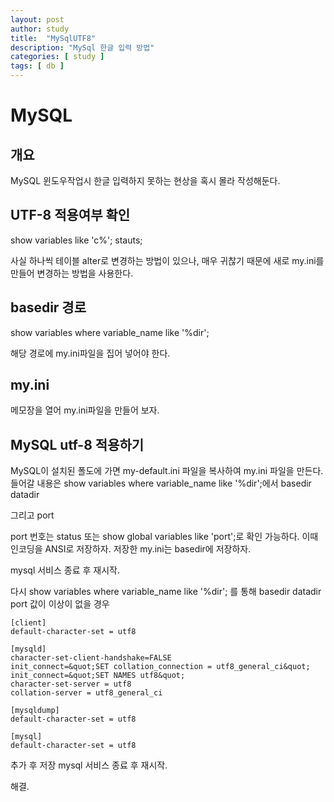 ```yaml
---
layout: post
author: study
title:  "MySqlUTF8"
description: "MySql 한글 입력 방법"
categories: [ study ]
tags: [ db ]
---
```


# MySQL

## 개요
 MySQL 윈도우작업시 한글 입력하지 못하는 현상을 혹시 몰라 작성해둔다.

## UTF-8 적용여부 확인
  show variables like 'c%';
  stauts;
  
  사실 하나씩 테이블 alter로 변경하는 방법이 있으나, 매우 귀찮기 때문에 새로 my.ini를 만들어 변경하는 방법을 사용한다.

## basedir 경로
  show variables where variable_name like '%dir';

  해당 경로에 my.ini파일을 집어 넣어야 한다.


## my.ini
 메모장을 열어 my.ini파일을 만들어 보자.
 
  

## MySQL utf-8 적용하기

 MySQL이 설치된 폴도에 가면 my-default.ini 파일을 복사하여 my.ini 파일을 만든다.
 들어갈 내용은 show variables where variable_name like '%dir';에서
  basedir
  datadir
  
  그리고 port

  port 번호는 status 또는 show global variables like 'port';로 확인 가능하다.
  이때 인코딩을 ANSI로 저장하자.
  저장한 my.ini는 basedir에 저장하자.
  

  mysql 서비스 종료 후 재시작.

  다시 show variables where variable_name like '%dir'; 를 통해
  basedir
  datadir
  port
  값이 이상이 없을 경우 
  
  ```
  [client]
  default-character-set = utf8
  
  [mysqld]
  character-set-client-handshake=FALSE
  init_connect=&quot;SET collation_connection = utf8_general_ci&quot;
  init_connect=&quot;SET NAMES utf8&quot;
  character-set-server = utf8
  collation-server = utf8_general_ci
 
  [mysqldump]
  default-character-set = utf8
 
  [mysql]
  default-character-set = utf8
  ```

  추가 후 저장
  mysql 서비스 종료 후 재시작.

  해결.
  
  